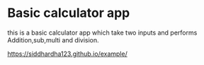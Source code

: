 # Basic calculator app
this is a basic calculator app which take two inputs and performs  Addition,sub,multi and division.

https://siddhardha123.github.io/example/
